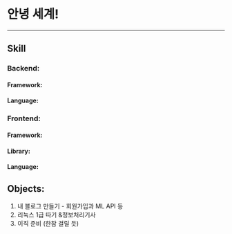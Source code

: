 <!--
**adasey/adasey** is a ✨ _special_ ✨ repository because its `README.md` (this file) appears on your GitHub profile.

Here are some ideas to get you started:

- 🔭 I’m currently working on ...
- 🌱 I’m currently learning ...
- 👯 I’m looking to collaborate on ...
- 🤔 I’m looking for help with ...
- 💬 Ask me about ...
- 📫 How to reach me: ...
- 😄 Pronouns: ...
- ⚡ Fun fact: ...
-->

# 안녕 세계!

---
## Skill
### Backend:
#### Framework:

#### Language:


### Frontend:
#### Framework:

#### Library:

#### Language:

## Objects:
1. 내 블로그 만들기 - 회원가입과 ML API 등
2. 리눅스 1급 따기 &정보처리기사
3. 이직 준비 (한참 걸릴 듯)
